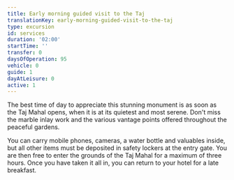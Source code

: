 ```yaml
---
title: Early morning guided visit to the Taj
translationKey: early-morning-guided-visit-to-the-taj
type: excursion
id: services
duration: '02:00'
startTime: ''
transfer: 0
daysOfOperation: 95
vehicle: 0
guide: 1
dayAtLeisure: 0
active: 1
---
```

The best time of day to appreciate this stunning monument is as soon as the Taj Mahal opens, when it is at its quietest and most serene. Don't miss the marble inlay work and the various vantage points offered throughout the peaceful gardens.    


You can carry mobile phones, cameras, a water bottle and valuables inside, but all other items must be deposited in safety lockers at the entry gate. You are then free to enter the grounds of the Taj Mahal for a maximum of three hours. Once you have taken it all in, you can return to your hotel for a late breakfast.  